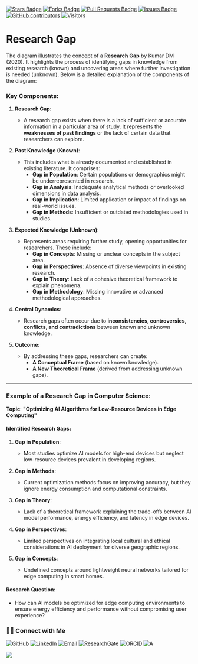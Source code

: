 <a href="https://github.com/drshahizan/short-course/stargazers"><img src="https://img.shields.io/github/stars/drshahizan/short-course" alt="Stars Badge"/></a>
<a href="https://github.com/drshahizan/short-course/network/members"><img src="https://img.shields.io/github/forks/drshahizan/short-course" alt="Forks Badge"/></a>
<a href="https://github.com/drshahizan/short-course/pulls"><img src="https://img.shields.io/github/issues-pr/drshahizan/short-course" alt="Pull Requests Badge"/></a>
<a href="https://github.com/drshahizan/short-course"><img src="https://img.shields.io/github/issues/drshahizan/short-course" alt="Issues Badge"/></a>
<a href="https://github.com/drshahizan/short-course/graphs/contributors"><img alt="GitHub contributors" src="https://img.shields.io/github/contributors/drshahizan/short-course?color=2b9348"></a>
![Visitors](https://api.visitorbadge.io/api/visitors?path=https%3A%2F%2Fgithub.com%2Fdrshahizan%2Fshort-course&labelColor=%23d9e3f0&countColor=%23697689&style=flat)

# Research Gap

The diagram illustrates the concept of a **Research Gap** by Kumar DM (2020). It highlights the process of identifying gaps in knowledge from existing research (known) and uncovering areas where further investigation is needed (unknown). Below is a detailed explanation of the components of the diagram:

### **Key Components:**

1. **Research Gap**:
   - A research gap exists when there is a lack of sufficient or accurate information in a particular area of study. It represents the **weaknesses of past findings** or the lack of certain data that researchers can explore.

2. **Past Knowledge (Known)**:
   - This includes what is already documented and established in existing literature. It comprises:
     - **Gap in Population**: Certain populations or demographics might be underrepresented in research.
     - **Gap in Analysis**: Inadequate analytical methods or overlooked dimensions in data analysis.
     - **Gap in Implication**: Limited application or impact of findings on real-world issues.
     - **Gap in Methods**: Insufficient or outdated methodologies used in studies.

3. **Expected Knowledge (Unknown)**:
   - Represents areas requiring further study, opening opportunities for researchers. These include:
     - **Gap in Concepts**: Missing or unclear concepts in the subject area.
     - **Gap in Perspectives**: Absence of diverse viewpoints in existing research.
     - **Gap in Theory**: Lack of a cohesive theoretical framework to explain phenomena.
     - **Gap in Methodology**: Missing innovative or advanced methodological approaches.

4. **Central Dynamics**:
   - Research gaps often occur due to **inconsistencies, controversies, conflicts, and contradictions** between known and unknown knowledge.

5. **Outcome**:
   - By addressing these gaps, researchers can create:
     - **A Conceptual Frame** (based on known knowledge).
     - **A New Theoretical Frame** (derived from addressing unknown gaps).

---

### **Example of a Research Gap in Computer Science**:

**Topic**: **"Optimizing AI Algorithms for Low-Resource Devices in Edge Computing"**

#### **Identified Research Gaps**:
1. **Gap in Population**:
   - Most studies optimize AI models for high-end devices but neglect low-resource devices prevalent in developing regions.

2. **Gap in Methods**:
   - Current optimization methods focus on improving accuracy, but they ignore energy consumption and computational constraints.

3. **Gap in Theory**:
   - Lack of a theoretical framework explaining the trade-offs between AI model performance, energy efficiency, and latency in edge devices.

4. **Gap in Perspectives**:
   - Limited perspectives on integrating local cultural and ethical considerations in AI deployment for diverse geographic regions.

5. **Gap in Concepts**:
   - Undefined concepts around lightweight neural networks tailored for edge computing in smart homes.

#### **Research Question**:
- How can AI models be optimized for edge computing environments to ensure energy efficiency and performance without compromising user experience?

### 🙌🏻 Connect with Me
<p align="left">
    <a href="https://github.com/drshahizan" target="_blank"><img alt="GitHub" src="https://img.shields.io/badge/-@drshahizan-181717?style=flat-square&logo=GitHub&logoColor=white"></a>
    <a href="https://www.linkedin.com/in/drshahizan" target="_blank"><img alt="LinkedIn" src="https://img.shields.io/badge/-drshahizan-blue?style=flat-square&logo=Linkedin&logoColor=white&link=https://www.linkedin.com/in/drshahizan/"></a>
    <a href="mailto:shahizan@utm.my" target="_blank"><img alt="Email" src="https://img.shields.io/badge/-shahizan@utm.my-c14438?style=flat-square&logo=Gmail&logoColor=white&link=mailto:shahizan@utm.my.com"></a>
    <a href="https://www.researchgate.net/profile/Mohd-Othman-28" target="_blank"><img alt="ResearchGate" src="https://img.shields.io/badge/-ResearchGate-00CCBB?style=flat-square&logo=ResearchGate&logoColor=white"></a>
    <a href="https://orcid.org/0000-0003-4261-1873" target="_blank"><img alt="ORCID" src="https://img.shields.io/badge/-ORCID-A6CE39?style=flat-square&logo=ORCID&logoColor=white"></a> 
 <a href="https://visitorbadge.io/status?path=https%3A%2F%2Fgithub.com%2Fdrshahizan" target="_blank"><img alt="A" src="https://api.visitorbadge.io/api/visitors?path=https%3A%2F%2Fgithub.com%2Fdrshahizan&labelColor=%23697689&countColor=%23555555&style=plastic"></a>
 
![](https://hit.yhype.me/github/profile?user_id=81284918)
</p>

